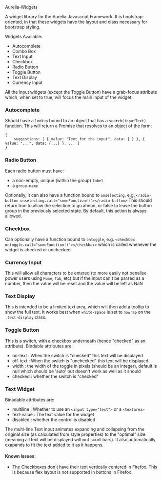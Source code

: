 Aurelia-Widgets

A widget library for the Aurelia Javascript Framework.  It is bootstrap-oriented, in that these widgets have the layout and class necessary for bootstrap styling.

Widgets Available:

- Autocomplete
- Combo Box
- Text Input
- Checkbox
- Radio Button
- Toggle Button
- Text Display
- Currency Input

All the input widgets (except the Toggle Button) have a grab-focus attribute which, when set to true, will focus the main input of the widget.

### Autocomplete
Should have a `lookup` bound to an object that has a `search(inputText)` function.  This will return a Promise that resolves to an object of the form:
```
{
    suggestions: [ { value: "Text for the input", data: { } }, { value: "...", data: {...} }, ... ]
}
```

### Radio Button

Each radio button must have:
  - a non-empty, unique (within the group) `label`
  - a `group-name`

Optionally, it can also have a function bound to `onselecting`, e.g. `<radio-button onselecting.call="someFunction()"></radio-button>`
This should return true to allow the selection to go ahead, or false to leave the button group in the previously selected state.
By default, this action is always allowed.


### Checkbox
Can optionally have a function bound to `ontoggle`,  e.g. `<checkbox ontoggle.call="someFunction()"></checkbox>` which is
called whenever the widget is checked or unchecked.


### Currency Input
This will allow all characters to be entered (to more easily not penalise power users using `Home`, `Tab`, etc) but if the input
can't be parsed as a number, then the value will be reset and the value will be left as NaN

### Text Display
This is intended to be a limited text area, which will then add a tooltip to show the full text.  It works best when
`white-space` is set to `nowrap` on the `.text-display` class.

### Toggle Button
This is a switch, with a checkbox underneath (hence "checked" as an attribute).  Bindable attributes are:
- on-text : When the switch is "checked" this text will be displayed
- off-text : When the switch is "unchecked" this text will be displayed
- width : the width of the toggle in pixels (should be an integer), default is null which should be 'auto' but doesn't work as well as it should
- checked : whether the switch is "checked"

### Text Widget
Binadable attributes are:
- multiline : Whether to use an `<input type="text">` or a `<textarea>`
- text-value : The text value for the widget
- disabled : whether the control is disabled

The multi-line Text input animates expanding and collapsing from the original size (as calculated from style properties) to the "optimal" size (meaning
all text will be displayed without scroll bars).  It also automatically exapands to fit the text added to it as it happens.

#### Known Issues:
- The Checkboxes don't have their text vertically centered in Firefox.  This is because flex layout is not supported in buttons in Firefox